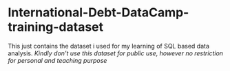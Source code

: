 # International-Debt-DataCamp-training-dataset
This just contains the dataset i used for my learning of SQL based data analysis.
*Kindly don't use this dataset for public use, however no restriction for personal and teaching purpose*
